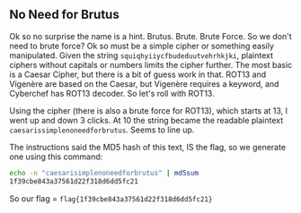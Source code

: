 ## No Need for Brutus

Ok so no surprise the name is a hint. Brutus. Brute. Brute Force.
So we don't need to brute force? Ok so must be a simple cipher or something easily manipulated. 
Given the string `squiqhyiiycfbudeduutvehrhkjki`, plaintext ciphers without capitals or numbers limits the cipher further. The most basic is a Caesar Cipher, but there is a bit of guess work in that. ROT13 and Vigenère are based on the Caesar, but Vigenère requires a keyword, and Cyberchef has ROT13 decoder. So let's roll with ROT13.

Using the cipher (there is also a brute force for ROT13), which starts at 13, I went up and down 3 clicks. At 10 the string became the readable plaintext `caesarissimplenoneedforbrutus`. Seems to line up. 

The instructions said the MD5 hash of this text, IS the flag, so we generate one using this command:
```sh
echo -n "caesarisimplenoneedforbrutus" | md5sum
1f39cbe843a37561d22f318d6dd5fc21
```

So our flag = `flag{1f39cbe843a37561d22f318d6dd5fc21}`
